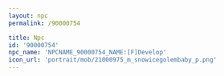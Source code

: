 ```yaml
---
layout: npc
permalink: /90000754

title: Npc
id: '90000754'
npc_name: 'NPCNAME_90000754_NAME:[F]Develop'
icon_url: 'portrait/mob/21000975_m_snowicegolembaby_p.png'
---
```

